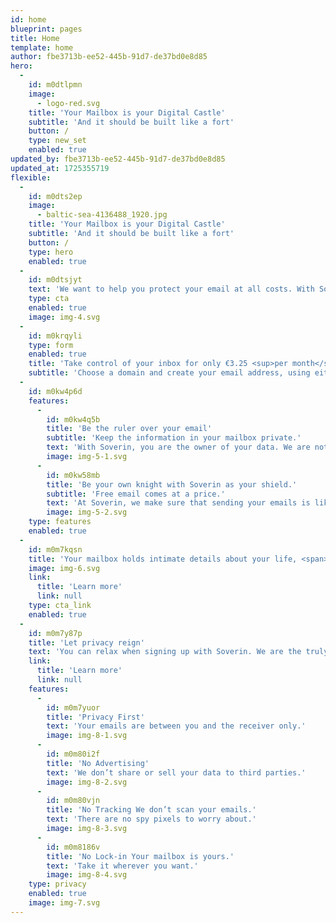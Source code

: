 ```yaml
---
id: home
blueprint: pages
title: Home
template: home
author: fbe3713b-ee52-445b-91d7-de37bd0e8d85
hero:
  -
    id: m0dtlpmn
    image:
      - logo-red.svg
    title: 'Your Mailbox is your Digital Castle'
    subtitle: 'And it should be built like a fort'
    button: /
    type: new_set
    enabled: true
updated_by: fbe3713b-ee52-445b-91d7-de37bd0e8d85
updated_at: 1725355719
flexible:
  -
    id: m0dts2ep
    image:
      - baltic-sea-4136488_1920.jpg
    title: 'Your Mailbox is your Digital Castle'
    subtitle: 'And it should be built like a fort'
    button: /
    type: hero
    enabled: true
  -
    id: m0dtsjyt
    text: 'We want to help you protect your email at all costs. With Soverin, setting up your private email is <span>quick, easy and won’t break your bank.</span>'
    type: cta
    enabled: true
    image: img-4.svg
  -
    id: m0krqyli
    type: form
    enabled: true
    title: 'Take control of your inbox for only €3.25 <sup>per month</sup>'
    subtitle: 'Choose a domain and create your email address, using either an existing domain or a new one.'
  -
    id: m0kw4p6d
    features:
      -
        id: m0kw4q5b
        title: 'Be the ruler over your email'
        subtitle: 'Keep the information in your mailbox private.'
        text: 'With Soverin, you are the owner of your data. We are not interested in acquiring your personal data or building user profiles for profit.'
        image: img-5-1.svg
      -
        id: m0kw58mb
        title: 'Be your own knight with Soverin as your shield.'
        subtitle: 'Free email comes at a price.'
        text: 'At Soverin, we make sure that sending your emails is like sending a letter in a sealed envelope, not an open postcard everyone can read. Switch from ‘free’ to ‘freedom’ and feel at ease that with Soverin, your mailbox is truly private.'
        image: img-5-2.svg
    type: features
    enabled: true
  -
    id: m0m7kqsn
    title: 'Your mailbox holds intimate details about your life, <span>deserving protection.</span>'
    image: img-6.svg
    link:
      title: 'Learn more'
      link: null
    type: cta_link
    enabled: true
  -
    id: m0m7y87p
    title: 'Let privacy reign'
    text: 'You can relax when signing up with Soverin. We are the truly private alternative to free email providers: you pay with your money, not your data. We are committed to the following principles:'
    link:
      title: 'Learn more'
      link: null
    features:
      -
        id: m0m7yuor
        title: 'Privacy First'
        text: 'Your emails are between you and the receiver only.'
        image: img-8-1.svg
      -
        id: m0m80i2f
        title: 'No Advertising'
        text: 'We don’t share or sell your data to third parties.'
        image: img-8-2.svg
      -
        id: m0m80vjn
        title: 'No Tracking We don’t scan your emails.'
        text: 'There are no spy pixels to worry about.'
        image: img-8-3.svg
      -
        id: m0m8186v
        title: 'No Lock-in Your mailbox is yours.'
        text: 'Take it wherever you want.'
        image: img-8-4.svg
    type: privacy
    enabled: true
    image: img-7.svg
---
```


